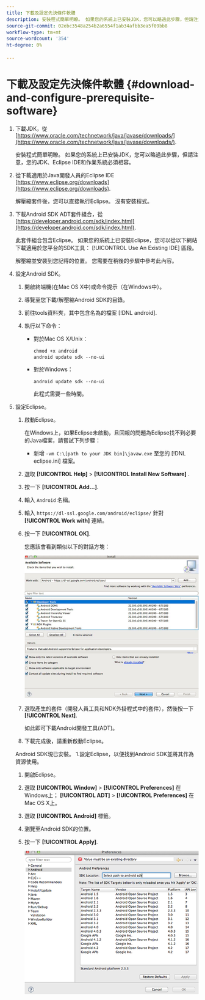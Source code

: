 ```yaml
---
title: 下載及設定先決條件軟體
description: 安裝程式簡單明瞭。 如果您的系統上已安裝JDK，您可以略過此步驟，但請注意，您的JDK、Eclipse IDE和作業系統必須相容。
source-git-commit: 02ebc3548a254b2a6554f1ab34afbb3ea5f09bb8
workflow-type: tm+mt
source-wordcount: '354'
ht-degree: 0%

---
```


# 下載及設定先決條件軟體 {#download-and-configure-prerequisite-software}

1. 下載JDK，從 [https://www.oracle.com/technetwork/java/javase/downloads/](https://www.oracle.com/technetwork/java/javase/downloads/).

   安裝程式簡單明瞭。 如果您的系統上已安裝JDK，您可以略過此步驟，但請注意，您的JDK、Eclipse IDE和作業系統必須相容。
1. 從下載適用於Java開發人員的Eclipse IDE [https://www.eclipse.org/downloads](https://www.eclipse.org/downloads).

   解壓縮套件後，您可以直接執行Eclipse。 沒有安裝程式。
1. 下載Android SDK ADT套件組合，從 [https://developer.android.com/sdk/index.html](https://developer.android.com/sdk/index.html).

   此套件組合包含Eclipse。 如果您的系統上已安裝Eclipse，您可以從以下網站下載適用於您平台的SDK工具： [!UICONTROL Use An Existing IDE] 區段。

   解壓縮並安裝到您記得的位置。 您需要在稍後的步驟中參考此內容。
1. 設定Android SDK。
   1. 開啟終端機(在Mac OS X中)或命令提示（在Windows中）。
   1. 導覽至您下載/解壓縮Android SDK的目錄。
   1. 前往tools資料夾，其中包含名為的檔案 [!DNL android].
   1. 執行以下命令：

      * 對於Mac OS X/Unix：

        ```
        chmod +x android 
        android update sdk --no-ui
        ```

      * 對於Windows：

        ```
        android update sdk --no-ui
        ```

        此程式需要一些時間。

1. 設定Eclipse。
   1. 啟動Eclipse。

      在Windows上，如果Eclipse未啟動，且回報的問題為Eclipse找不到必要的Java檔案，請嘗試下列步驟：

      * 新增 `-vm C:\[path to your JDK bin]\javaw.exe` 至您的 [!DNL eclipse.ini] 檔案。
   1. 選取  **[!UICONTROL Help]** > **[!UICONTROL Install New Software]** .
   1. 按一下 **[!UICONTROL Add...]**.
   1. 輸入 `Android` 名稱。
   1. 輸入 `https://dl-ssl.google.com/android/eclipse/` 針對 **[!UICONTROL Work with]** 連結。
   1. 按一下 **[!UICONTROL OK]**.

      您應該會看到類似以下的對話方塊：

      ![](assets/available_software.jpg)

   1. 選取產生的套件（開發人員工具和NDK外掛程式中的套件），然後按一下 **[!UICONTROL Next]**.

      如此即可下載Android開發工具(ADT)。
   1. 下載完成後，請重新啟動Eclipse。

   Android SDK現已安裝。 1.設定Eclipse，以便找到Android SDK並將其作為資源使用。
   1. 開啟Eclipse。
   1. 選取  **[!UICONTROL Window]** > **[!UICONTROL Preferences]** 在Windows上；  **[!UICONTROL ADT]** > **[!UICONTROL Preferences]** 在Mac OS X上。
   1. 選取 **[!UICONTROL Android]** 標籤。
   1. 瀏覽至Android SDK的位置。
   1. 按一下 **[!UICONTROL Apply]**.

      ![步驟結果](assets/ss2.jpg)
